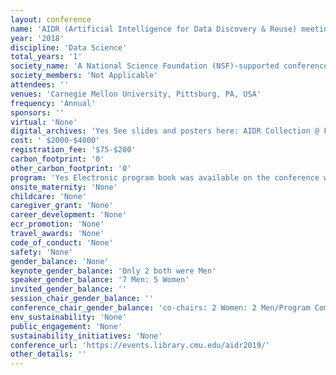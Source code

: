 ```yaml
---
layout: conference 
name: 'AIDR (Artificial Intelligence for Data Discovery & Reuse) meeting'
year: '2018'
discipline: 'Data Science'
total_years: '1'
society_name: 'A National Science Foundation (NSF)-supported conference @ Carnegie Mellon University, in-cooperation with ACM'
society_members: 'Not Applicable'
attendees: ''
venues: 'Carnegie Mellon University, Pittsburg, PA, USA'
frequency: 'Annual'
sponsors: ''
virtual: 'None'
digital_archives: 'Yes See slides and posters here: AIDR Collection @ F1000Research and ICPS Digital Library(https://dl.acm.org/doi/proceedings/10.1145/3359115?preflayout=flat)'
cost: ' $2000-$4000'
registration_fee: '$75-$200'
carbon_footprint: '0'
other_carbon_footprint: '0'
program: 'Yes Electronic program book was available on the conference website.'
onsite_maternity: 'None'
childcare: 'None'
caregiver_grant: 'None'
career_development: 'None'
ecr_promotion: 'None'
travel_awards: 'None'
code_of_conduct: 'None'
safety: 'None'
gender_balance: 'None'
keynote_gender_balance: 'Only 2 both were Men'
speaker_gender_balance: '7 Men: 5 Women'
invited_gender_balance: ''
session_chair_gender_balance: ''
conference_chair_gender_balance: 'co-chairs: 2 Women: 2 Men/Program Committee: 3 Men: 1 Women/General chair: 1 woman/Organizing Committee: 4 Women'
env_sustainability: 'None'
public_engagement: 'None'
sustainability_initiatives: 'None'
conference_url: 'https://events.library.cmu.edu/aidr2019/'
other_details: ''
---
```

